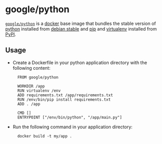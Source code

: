 # google/python

[`google/python`](https://index.docker.io/u/google/python) is a [docker](https://docker.io) base image that bundles the stable version of [python](http://python.org) installed from [debian stable](https://packages.debian.org/stable/) and [pip](https://pip.pypa.io/en/latest/) and [virtualenv](https://virtualenv.pypa.io/) installed from [PyPI](https://pypi.python.org/pypi).

## Usage

- Create a Dockerfile in your python application directory with the following content:

        FROM google/python

        WORKDIR /app
        RUN virtualenv /env
        ADD requirements.txt /app/requirements.txt
        RUN /env/bin/pip install requirements.txt
        ADD . /app
        
        CMD []
        ENTRYPOINT ["/env/bin/python", "/app/main.py"]

- Run the following command in your application directory:

        docker build -t my/app .

